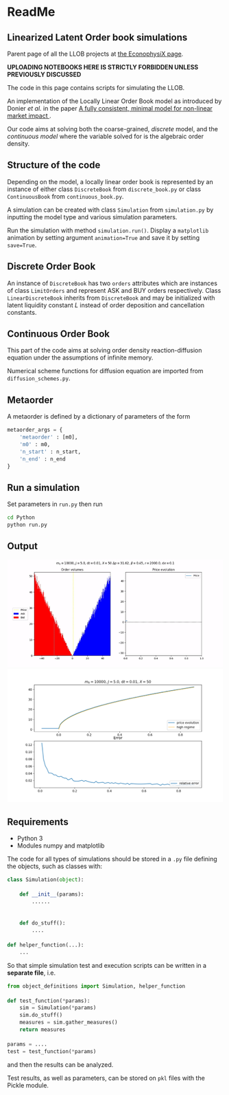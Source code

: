# ReadMe 

## Linearized Latent Order book simulations
Parent page of all the LLOB projects at  [the EconophysiX page](https://econophysix-confluence.atlassian.net/wiki/spaces/RES/pages/43679790/LLOBs).


**UPLOADING NOTEBOOKS HERE IS STRICTLY FORBIDDEN UNLESS PREVIOUSLY DISCUSSED**

The code in this page contains scripts for simulating the LLOB.


An implementation of the Locally Linear Order Book model as introduced by Donier *et al.* in the paper [A fully consistent, minimal model for non-linear market impact ](https://https://arxiv.org/abs/1412.0141).

Our code aims at solving both the coarse-grained, *discrete* model, and the *continuous model* where the variable solved for is the algebraic order density.

## Structure of the code

Depending on the model, a locally linear order book is represented by an instance of either class `DiscreteBook` from `discrete_book.py` or class `ContinuousBook` from `continuous_book.py`.

A simulation can be created with class `Simulation` from `simulation.py` by inputting the model type and various simulation parameters.

Run the simulation with method `simulation.run()`. Display a `matplotlib` animation by setting argument `animation=True` and save it by setting `save=True`.

## Discrete Order Book

An instance of `DiscreteBook` has two `orders` attributes which are instances of class `LimitOrders` and represent ASK and BUY orders respectively.
Class `LinearDiscreteBook` inherits from `DiscreteBook` and may be initialized with latent liquidity constant *L* instead of order deposition and cancellation constants.

## Continuous Order Book

This part of the code aims at solving order density reaction-diffusion equation under the assumptions of infinite memory.

Numerical scheme functions for diffusion equation are imported from `diffusion_schemes.py`.

## Metaorder
A metaorder is defined by a dictionary of parameters of the form
```python
metaorder_args = {
    'metaorder' : [m0],
    'm0' : m0,
    'n_start' : n_start,
    'n_end' : n_end
}
```

## Run a simulation
Set parameters in `run.py` then run

```bash
cd Python
python run.py
```

## Output

![Discrete book animation](demo/histogram.gif)
![Price impact vs theory](demo/vs_theory.png)

## Requirements
* Python 3
* Modules numpy and matplotlib


The code for all types of simulations should be stored in a `.py` file defining the objects, such as classes with:

```python
class Simulation(object):

	def __init__(params):
		...... 


    def do_stuff():
		....
        
def helper_function(...):
    ...
```


So that simple simulation test and execution scripts can be written in a **separate file**, i.e.

```python
from object_definitions import Simulation, helper_function

def test_function(*params):
	sim = Simulation(*params)
	sim.do_stuff()
	measures = sim.gather_measures()
	return measures

params = ....
test = test_function(*params)
```
and then the results can be analyzed.

Test results, as well as parameters, can be stored on `pkl` files with the Pickle module.

